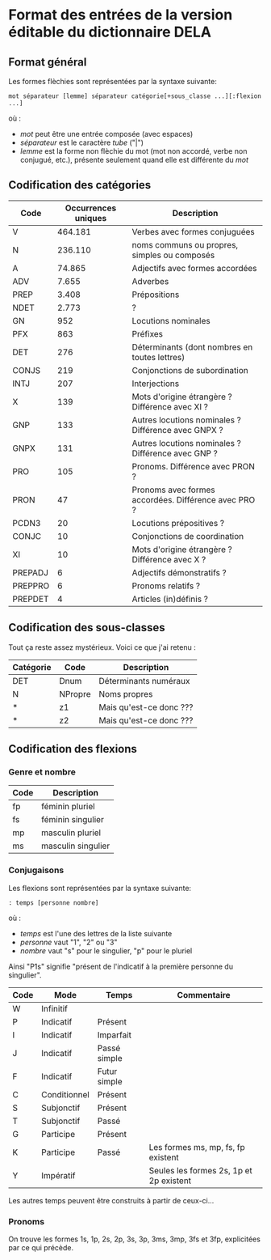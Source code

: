 # Format des entrées de la version éditable du dictionnaire DELA
## Format général
Les formes flèchies sont représentées par la syntaxe suivante:

`mot séparateur [lemme] séparateur catégorie[+sous_classe ...][:flexion ...]`

où :
* *mot* peut être une entrée composée (avec espaces)
* *séparateur* est le caractère *tube* ("|")
* *lemme* est la forme non flèchie du mot (mot non accordé, verbe non conjugué, etc.), présente seulement quand elle est différente du *mot*

## Codification des catégories
Code|Occurrences uniques|Description
---|---|---
V|464.181|Verbes avec formes conjuguées
N|236.110|noms communs ou propres, simples ou composés
A|74.865|Adjectifs avec formes accordées
ADV|7.655|Adverbes
PREP|3.408|Prépositions
NDET|2.773|?
GN|952|Locutions nominales
PFX|863|Préfixes
DET|276|Déterminants (dont nombres en toutes lettres)
CONJS|219|Conjonctions de subordination
INTJ|207|Interjections
X|139|Mots d'origine étrangère ? Différence avec XI ?
GNP|133|Autres locutions nominales ? Différence avec GNPX ?
GNPX|131|Autres locutions nominales ? Différence avec GNP ?
PRO|105|Pronoms. Différence avec PRON ?
PRON|47|Pronoms avec formes accordées. Différence avec PRO ?
PCDN3|20|Locutions prépositives ?
CONJC|10|Conjonctions de coordination
XI|10|Mots d'origine étrangère ? Différence avec X ?
PREPADJ|6|Adjectifs démonstratifs ?
PREPPRO|6|Pronoms relatifs ?
PREPDET|4|Articles (in)définis ?

## Codification des sous-classes
Tout ça reste assez mystérieux.
Voici ce que j'ai retenu :

Catégorie|Code|Description 
---|---|--- 
DET|Dnum|Déterminants numéraux
N|NPropre|Noms propres
\*|z1|Mais qu'est-ce donc ???
\*|z2|Mais qu'est-ce donc ???

## Codification des flexions
### Genre et nombre
Code|Description
---|---
fp|féminin pluriel
fs|féminin singulier
mp|masculin pluriel
ms|masculin singulier

### Conjugaisons
Les flexions sont représentées par la syntaxe suivante:

`: temps [personne nombre]`

où :
* *temps* est l'une des lettres de la liste suivante
* *personne* vaut "1", "2" ou "3"
* *nombre* vaut "s" pour le singulier, "p" pour le pluriel

Ainsi "P1s" signifie "présent de l'indicatif à la première personne du singulier".

Code|Mode|Temps|Commentaire
---|---|---|---
W|Infinitif||
P|Indicatif|Présent|
I|Indicatif|Imparfait|
J|Indicatif|Passé simple|
F|Indicatif|Futur simple|
C|Conditionnel|Présent|
S|Subjonctif|Présent|
T|Subjonctif|Passé|
G|Participe|Présent|
K|Participe|Passé|Les formes ms, mp, fs, fp existent
Y|Impératif||Seules les formes 2s, 1p et 2p existent

Les autres temps peuvent être construits à partir de ceux-ci...

### Pronoms
On trouve les formes 1s, 1p, 2s, 2p, 3s, 3p, 3ms, 3mp, 3fs et 3fp, explicitées par ce qui précède.
